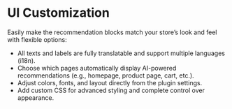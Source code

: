 # UI Customization

Easily make the recommendation blocks match your store’s look and feel with flexible options:

- All texts and labels are fully translatable and support multiple languages (i18n).
- Choose which pages automatically display AI-powered recommendations (e.g., homepage, product page, cart, etc.).
- Adjust colors, fonts, and layout directly from the plugin settings.
- Add custom CSS for advanced styling and complete control over appearance.
